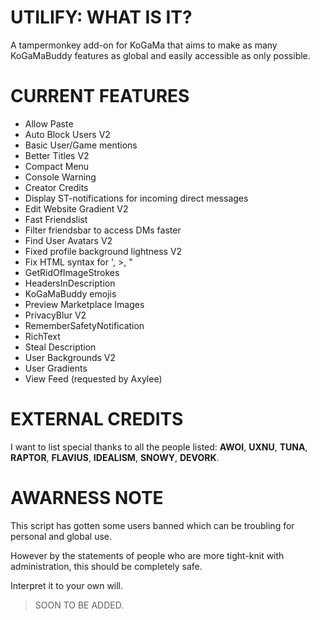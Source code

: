 # UTILIFY: WHAT IS IT?
A tampermonkey add-on for KoGaMa that aims to make as many KoGaMaBuddy features as global and easily accessible as only possible.

# CURRENT FEATURES

- Allow Paste
- Auto Block Users V2
- Basic User/Game mentions
- Better Titles V2
- Compact Menu
- Console Warning
 - Creator Credits
- Display ST-notifications for incoming direct messages
- Edit Website Gradient V2
- Fast Friendslist
- Filter friendsbar to access DMs faster
- Find User Avatars V2
- Fixed profile background lightness V2
- Fix HTML syntax for ', >, "
- GetRidOfImageStrokes
- HeadersInDescription
- KoGaMaBuddy emojis
- Preview Marketplace Images
- PrivacyBlur V2
- RememberSafetyNotification
- RichText
- Steal Description
- User Backgrounds V2
- User Gradients
- View Feed (requested by Axylee)

# EXTERNAL CREDITS
I want to list special thanks to all the people listed: **AWOI**, **UXNU**,  **TUNA**,  **RAPTOR**,  **FLAVIUS**,  **IDEALISM**,  **SNOWY**,  **DEVORK**.

# AWARNESS NOTE
This script has gotten some users banned which can be troubling for personal and global use. 

However by the statements of people who are more tight-knit with administration, this should be completely safe.

Interpret it to your own will.


> SOON TO BE ADDED.
